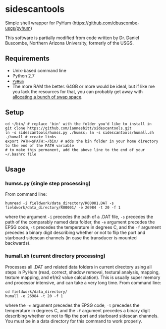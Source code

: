 # sidescantools
Simple shell wrapper for PyHum (https://github.com/dbuscombe-usgs/pyhum)

This software is partially modified from code written by Dr. Daniel Buscombe, Northern Arizona University, formerly of the USGS.

## Requirements
- Unix-based command line
- Python 2.7
- [`PyHum`](https://github.com/dbuscombe-usgs/pyhum)
- The more RAM the better. 64GB or more would be ideal, but if like me you lack the resources for that, you can probably get away with [allocating a bunch of swap space](http://www.thegeekstuff.com/2010/08/how-to-add-swap-space/?utm_source=feedburner).

## Setup
```
cd ~/bin/ # replace 'bin' with the folder you'd like to install in
git clone https://github.com/iannesbitt/sidescantools.git
ln -s sidescantools/humss.py ./humss; ln -s sidescantools/humall.sh ./humall # create links
export PATH=$PATH:~/bin/ # adds the bin folder in your home directory to the end of the PATH variable
# to make this permanent, add the above line to the end of your ~/.bashrc file
```

## Usage
### humss.py (single step processing)
From command line:

```
humread -i fieldwork/data_directory/R00001.DAT -s fieldwork/data_directory/R00001/ -e 26984 -t 20 -f 1
```

where the argument `-i` precedes the path of a .DAT file, `-s` precedes the path of the comparably named data folder, the `-e` argument precedes the EPSG code, `-t` precedes the temperature in degrees C, and the `-f` argument precedes a binary digit describing whether or not to flip the port and starboard sidescan channels (in case the transducer is mounted backwards).

### humall.sh (current directory processing)
Processes all .DAT and related data folders in current directory using all steps in PyHum (read, correct, shadow removal, textural analysis, mapping, texture mapping, and e1/e2 value calculation). This is usually super memory and processor intensive, and can take a very long time. From command line:

```
cd fieldwork/data_directory/
humall -e 26984 -t 20 -f 1
```

where the `-e` argument precedes the EPSG code, `-t` precedes the temperature in degrees C, and the `-f` argument precedes a binary digit describing whether or not to flip the port and starboard sidescan channels. You must be in a data directory for this command to work properly.
